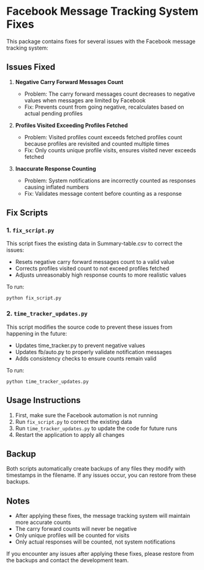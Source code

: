 # Facebook Message Tracking System Fixes

This package contains fixes for several issues with the Facebook message tracking system:

## Issues Fixed

1. **Negative Carry Forward Messages Count**
   - Problem: The carry forward messages count decreases to negative values when messages are limited by Facebook
   - Fix: Prevents count from going negative, recalculates based on actual pending profiles

2. **Profiles Visited Exceeding Profiles Fetched**
   - Problem: Visited profiles count exceeds fetched profiles count because profiles are revisited and counted multiple times
   - Fix: Only counts unique profile visits, ensures visited never exceeds fetched

3. **Inaccurate Response Counting**
   - Problem: System notifications are incorrectly counted as responses causing inflated numbers
   - Fix: Validates message content before counting as a response

## Fix Scripts

### 1. `fix_script.py`
This script fixes the existing data in Summary-table.csv to correct the issues:
- Resets negative carry forward messages count to a valid value
- Corrects profiles visited count to not exceed profiles fetched
- Adjusts unreasonably high response counts to more realistic values

To run:
```
python fix_script.py
```

### 2. `time_tracker_updates.py` 
This script modifies the source code to prevent these issues from happening in the future:
- Updates time_tracker.py to prevent negative values
- Updates fb/auto.py to properly validate notification messages
- Adds consistency checks to ensure counts remain valid

To run:
```
python time_tracker_updates.py
```

## Usage Instructions

1. First, make sure the Facebook automation is not running
2. Run `fix_script.py` to correct the existing data
3. Run `time_tracker_updates.py` to update the code for future runs
4. Restart the application to apply all changes

## Backup
Both scripts automatically create backups of any files they modify with timestamps in the filename. If any issues occur, you can restore from these backups.

## Notes
- After applying these fixes, the message tracking system will maintain more accurate counts
- The carry forward counts will never be negative
- Only unique profiles will be counted for visits
- Only actual responses will be counted, not system notifications

If you encounter any issues after applying these fixes, please restore from the backups and contact the development team. 